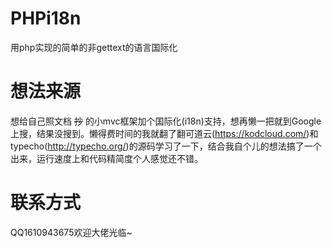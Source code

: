 # PHPi18n
用php实现的简单的非gettext的语言国际化

# 想法来源
想给自己照文档 ~~抄~~ 的小mvc框架加个国际化(i18n)支持，想再懒一把就到Google上搜，结果没搜到。懒得费时间的我就翻了翻可道云(https://kodcloud.com/)和typecho(http://typecho.org/)的源码学习了一下，结合我自个儿的想法搞了一个出来，运行速度上和代码精简度个人感觉还不错。

# 联系方式
QQ1610943675欢迎大佬光临~
